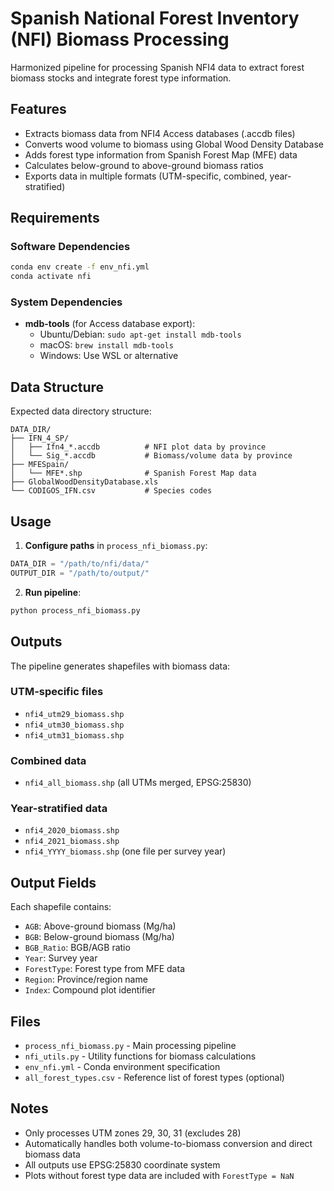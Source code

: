 # Spanish National Forest Inventory (NFI) Biomass Processing

Harmonized pipeline for processing Spanish NFI4 data to extract forest biomass stocks and integrate forest type information.

## Features

- Extracts biomass data from NFI4 Access databases (.accdb files)
- Converts wood volume to biomass using Global Wood Density Database
- Adds forest type information from Spanish Forest Map (MFE) data
- Calculates below-ground to above-ground biomass ratios
- Exports data in multiple formats (UTM-specific, combined, year-stratified)

## Requirements

### Software Dependencies
```bash
conda env create -f env_nfi.yml
conda activate nfi
```

### System Dependencies
- **mdb-tools** (for Access database export):
  - Ubuntu/Debian: `sudo apt-get install mdb-tools`
  - macOS: `brew install mdb-tools`
  - Windows: Use WSL or alternative

## Data Structure

Expected data directory structure:
```
DATA_DIR/
├── IFN_4_SP/
│   ├── Ifn4_*.accdb          # NFI plot data by province
│   └── Sig_*.accdb           # Biomass/volume data by province
├── MFESpain/
│   └── MFE*.shp              # Spanish Forest Map data
├── GlobalWoodDensityDatabase.xls
└── CODIGOS_IFN.csv           # Species codes
```

## Usage

1. **Configure paths** in `process_nfi_biomass.py`:
```python
DATA_DIR = "/path/to/nfi/data/"
OUTPUT_DIR = "/path/to/output/"
```

2. **Run pipeline**:
```bash
python process_nfi_biomass.py
```

## Outputs

The pipeline generates shapefiles with biomass data:

### UTM-specific files
- `nfi4_utm29_biomass.shp`
- `nfi4_utm30_biomass.shp` 
- `nfi4_utm31_biomass.shp`

### Combined data
- `nfi4_all_biomass.shp` (all UTMs merged, EPSG:25830)

### Year-stratified data
- `nfi4_2020_biomass.shp`
- `nfi4_2021_biomass.shp`
- `nfi4_YYYY_biomass.shp` (one file per survey year)

## Output Fields

Each shapefile contains:
- `AGB`: Above-ground biomass (Mg/ha)
- `BGB`: Below-ground biomass (Mg/ha) 
- `BGB_Ratio`: BGB/AGB ratio
- `Year`: Survey year
- `ForestType`: Forest type from MFE data
- `Region`: Province/region name
- `Index`: Compound plot identifier

## Files

- `process_nfi_biomass.py` - Main processing pipeline
- `nfi_utils.py` - Utility functions for biomass calculations
- `env_nfi.yml` - Conda environment specification
- `all_forest_types.csv` - Reference list of forest types (optional)

## Notes

- Only processes UTM zones 29, 30, 31 (excludes 28)
- Automatically handles both volume-to-biomass conversion and direct biomass data
- All outputs use EPSG:25830 coordinate system
- Plots without forest type data are included with `ForestType = NaN`